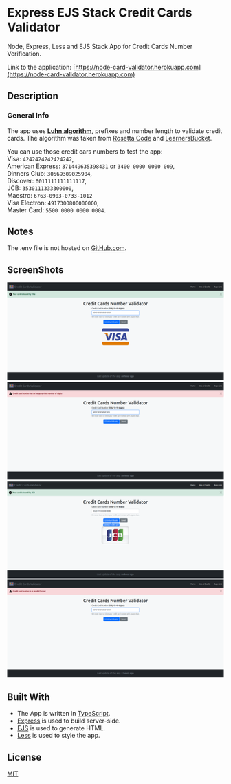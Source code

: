 # Express EJS Stack Credit Cards Validator

Node, Express, Less and EJS Stack App for Credit Cards Number Verification.

Link to the application: [https://node-card-validator.herokuapp.com](https://node-card-validator.herokuapp.com)

## Description

### General Info

The app uses **[Luhn algorithm](https://en.wikipedia.org/wiki/Luhn_algorithm)**, prefixes and number length to validate
credit cards. The algorithm was taken from
[Rosetta Code](https://rosettacode.org/wiki/Luhn_test_of_credit_card_numbers#JavaScript) and
[LearnersBucket](https://learnersbucket.com/examples/javascript/credit-card-validation-in-javascript).

You can use those credit cars numbers to test the app:\
Visa: `4242424242424242`,\
American Express: `371449635398431` or `3400 0000 0000 009`,\
Dinners Club: `30569309025904`,\
Discover: `6011111111111117`,\
JCB: `3530111333300000`,\
Maestro: `6763-0903-0733-1012`\
Visa Electron: `4917300800000000`,\
Master Card: `5500 0000 0000 0004`.

## Notes

The .env file is not hosted on [GitHub.com](https://github.com).

## ScreenShots

<img alt="Screen 1" src="./screenShots/screen_1.png">
<img alt="Screen 2" src="./screenShots/screen_2.png">
<img alt="Screen 3" src="./screenShots/screen_3.png">
<img alt="Screen 4" src="./screenShots/screen_4.png">

## Built With

- The App is written in [TypeScript](https://www.typescriptlang.org).
- [Express](https://expressjs.com) is used to build server-side.
- [EJS](https://ejs.co) is used to generate HTML.
- [Less](https://lesscss.org) is used to style the app.

## License

[MIT](https://choosealicense.com/licenses/mit)
